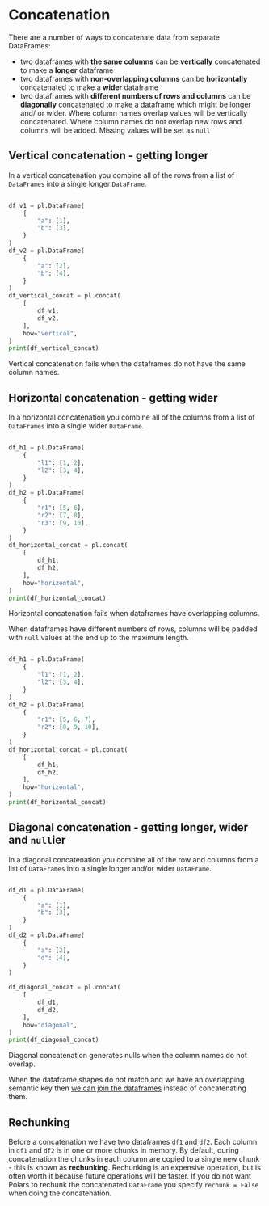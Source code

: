 # Concatenation


There are a number of ways to concatenate data from separate DataFrames:


* two dataframes with **the same columns** can be **vertically** concatenated to make a **longer** dataframe
* two dataframes with **non-overlapping columns** can be **horizontally** concatenated to make a **wider** dataframe
* two dataframes with **different numbers of rows and columns** can be **diagonally** concatenated to make a dataframe which might be longer and/ or wider. Where column names overlap values will be vertically concatenated. Where column names do not overlap new rows and columns will be added. Missing values will be set as `null`


## Vertical concatenation - getting longer


In a vertical concatenation you combine all of the rows from a list of `DataFrames` into a single longer `DataFrame`.





 

```python

df_v1 = pl.DataFrame(
    {
        "a": [1],
        "b": [3],
    }
)
df_v2 = pl.DataFrame(
    {
        "a": [2],
        "b": [4],
    }
)
df_vertical_concat = pl.concat(
    [
        df_v1,
        df_v2,
    ],
    how="vertical",
)
print(df_vertical_concat)

```





 











Vertical concatenation fails when the dataframes do not have the same column names.


## Horizontal concatenation - getting wider


In a horizontal concatenation you combine all of the columns from a list of `DataFrames` into a single wider `DataFrame`.





 

```python

df_h1 = pl.DataFrame(
    {
        "l1": [1, 2],
        "l2": [3, 4],
    }
)
df_h2 = pl.DataFrame(
    {
        "r1": [5, 6],
        "r2": [7, 8],
        "r3": [9, 10],
    }
)
df_horizontal_concat = pl.concat(
    [
        df_h1,
        df_h2,
    ],
    how="horizontal",
)
print(df_horizontal_concat)

```





 











Horizontal concatenation fails when dataframes have overlapping columns.


When dataframes have different numbers of rows,
columns will be padded with `null` values at the end up to the maximum length.





 

```python

df_h1 = pl.DataFrame(
    {
        "l1": [1, 2],
        "l2": [3, 4],
    }
)
df_h2 = pl.DataFrame(
    {
        "r1": [5, 6, 7],
        "r2": [8, 9, 10],
    }
)
df_horizontal_concat = pl.concat(
    [
        df_h1,
        df_h2,
    ],
    how="horizontal",
)
print(df_horizontal_concat)

```





 











## Diagonal concatenation - getting longer, wider and `null`ier


In a diagonal concatenation you combine all of the row and columns from a list of `DataFrames` into a single longer and/or wider `DataFrame`.





 

```python

df_d1 = pl.DataFrame(
    {
        "a": [1],
        "b": [3],
    }
)
df_d2 = pl.DataFrame(
    {
        "a": [2],
        "d": [4],
    }
)

df_diagonal_concat = pl.concat(
    [
        df_d1,
        df_d2,
    ],
    how="diagonal",
)
print(df_diagonal_concat)

```





 











Diagonal concatenation generates nulls when the column names do not overlap.


When the dataframe shapes do not match and we have an overlapping semantic key then [we can join the dataframes](../joins/) instead of concatenating them.


## Rechunking


Before a concatenation we have two dataframes `df1` and `df2`. Each column in `df1` and `df2` is in one or more chunks in memory. By default, during concatenation the chunks in each column are copied to a single new chunk - this is known as **rechunking**. Rechunking is an expensive operation, but is often worth it because future operations will be faster.
If you do not want Polars to rechunk the concatenated `DataFrame` you specify `rechunk = False` when doing the concatenation.